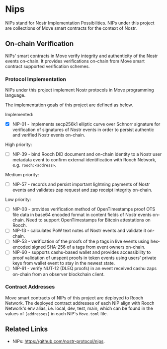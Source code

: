 # Nips

NIPs stand for Nostr Implementation Possibilities. NIPs under this project are collections of Move smart contracts for the context of Nostr.

## On-chain Verification

NIPs' smart contracts in Move verify integrity and authenticity of the Nostr events on-chain. It provides verifications on-chain from Move smart contract supported verification schemes.

### Protocol Implementation

NIPs under this project implement Nostr protocols in Move programming language.

The implementation goals of this project are defined as below.

Implemented:

- [x] NIP-01 - implements secp256k1 elliptic curve over Schnorr signature for verification of signatures of Nostr events in order to persist authentic and verified Nostr events on-chain.

High priority:

- [ ] NIP-39 - bind Rooch DID document and on-chain identity to a Nostr user metadata event to confirm external identification with Rooch Network, e.g. `rooch:<address>`.

Medium priority:

- [ ] NIP-57 - records and persist important lightning payments of Nostr events and validates zap request and zap receipt integrity on-chain.

Low priority:

- [ ] NIP-03 - provides verification method of OpenTimestamps proof OTS file data in base64 encoded format in content fields of Nostr events on-chain. Need to support OpenTimestamps for Bitcoin attestations on Rooch.
- [ ] NIP-13 - calculates PoW text notes of Nostr events and validate it on-chain.
- [ ] NIP-53 - verification of the proofs of the p tags in live events using hex-encoded signed SHA-256 of a tags from event owners on-chain.
- [ ] NIP-60 - supports cashu-based wallet and provides accessibility to proof validation of unspent proofs in token events using users' private keys from wallet event to stay in the newest state.
- [ ] NIP-61 - verify NUT-12 (DLEQ proofs) in an event received cashu zaps on-chain from an observer blockchain client.

### Contract Addresses

Move smart contracts of NIPs of this project are deployed to Rooch Network. The deployed contract addresses of each NIP align with Rooch Network's env alias, i.e. local, dev, test, main, which can be found in the values of `[addresses]` in each NIP's `Move.toml` file.

## Related Links

- NIPs: https://github.com/nostr-protocol/nips.
